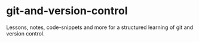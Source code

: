 # git-and-version-control
Lessons, notes, code-snippets and more for a structured learning of git and version control.
